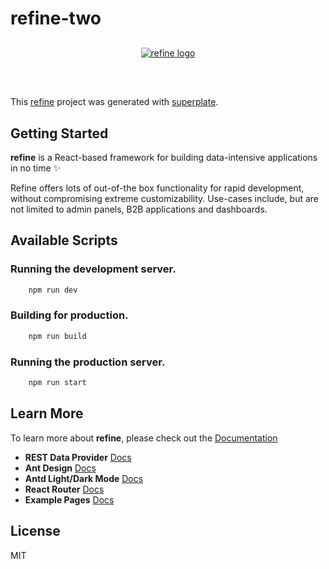 # refine-two

<div align="center" style="margin: 30px;">
    <a href="https://refine.dev">
    <img alt="refine logo" src="https://refine.ams3.cdn.digitaloceanspaces.com/readme/refine-readme-banner.png">
    </a>
</div>
<br/>

This [refine](https://github.com/pankod/refine) project was generated with [superplate](https://github.com/pankod/refine).

## Getting Started

**refine** is a React-based framework for building data-intensive applications in no time ✨

Refine offers lots of out-of-the box functionality for rapid development, without compromising extreme customizability. Use-cases include, but are not limited to admin panels, B2B applications and dashboards.

## Available Scripts

### Running the development server.

```bash
    npm run dev
```

### Building for production.

```bash
    npm run build
```

### Running the production server.

```bash
    npm run start
```

## Learn More

To learn more about **refine**, please check out the [Documentation](https://refine.dev/docs)

-   **REST Data Provider** [Docs](https://refine.dev/docs/data/data-provider/#overview)
-   **Ant Design** [Docs](https://refine.dev/docs/ui-frameworks/antd/tutorial/)
-   **Antd Light/Dark Mode** [Docs](#)
-   **React Router** [Docs](https://refine.dev/docs/routing/router-provider/)
-   **Example Pages** [Docs](https://refine.dev/docs/guides-and-concepts/custom-pages/)

## License

MIT
